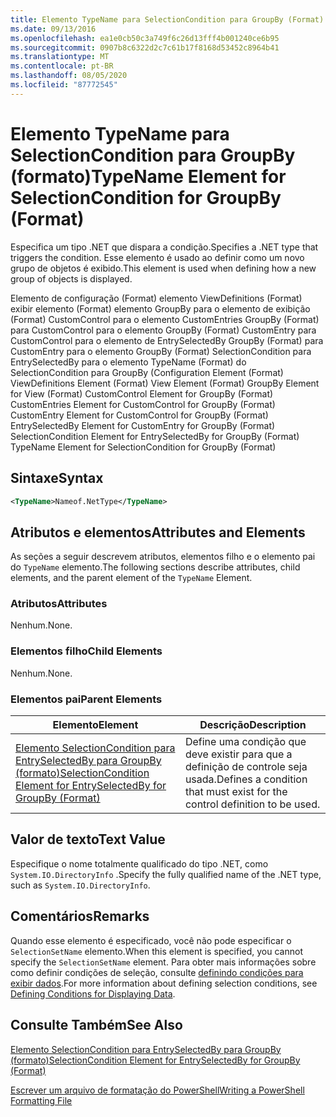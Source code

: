 ```yaml
---
title: Elemento TypeName para SelectionCondition para GroupBy (Format) | Microsoft Docs
ms.date: 09/13/2016
ms.openlocfilehash: ea1e0cb50c3a749f6c26d13fff4b001240ce6b95
ms.sourcegitcommit: 0907b8c6322d2c7c61b17f8168d53452c8964b41
ms.translationtype: MT
ms.contentlocale: pt-BR
ms.lasthandoff: 08/05/2020
ms.locfileid: "87772545"
---
```

# <a name="typename-element-for-selectioncondition-for-groupby-format"></a><span data-ttu-id="4e583-102">Elemento TypeName para SelectionCondition para GroupBy (formato)</span><span class="sxs-lookup"><span data-stu-id="4e583-102">TypeName Element for SelectionCondition for GroupBy (Format)</span></span>

<span data-ttu-id="4e583-103">Especifica um tipo .NET que dispara a condição.</span><span class="sxs-lookup"><span data-stu-id="4e583-103">Specifies a .NET type that triggers the condition.</span></span> <span data-ttu-id="4e583-104">Esse elemento é usado ao definir como um novo grupo de objetos é exibido.</span><span class="sxs-lookup"><span data-stu-id="4e583-104">This element is used when defining how a new group of objects is displayed.</span></span>

<span data-ttu-id="4e583-105">Elemento de configuração (Format) elemento ViewDefinitions (Format) exibir elemento (Format) elemento GroupBy para o elemento de exibição (Format) CustomControl para o elemento CustomEntries GroupBy (Format) para CustomControl para o elemento GroupBy (Format) CustomEntry para CustomControl para o elemento de EntrySelectedBy GroupBy (Format) para CustomEntry para o elemento GroupBy (Format) SelectionCondition para EntrySelectedBy para o elemento TypeName (Format) do SelectionCondition para GroupBy (</span><span class="sxs-lookup"><span data-stu-id="4e583-105">Configuration Element (Format) ViewDefinitions Element (Format) View Element (Format) GroupBy Element for View (Format) CustomControl Element for GroupBy (Format) CustomEntries Element for CustomControl for GroupBy (Format) CustomEntry Element for CustomControl for GroupBy (Format) EntrySelectedBy Element for CustomEntry for GroupBy (Format) SelectionCondition Element for EntrySelectedBy for GroupBy (Format) TypeName Element for SelectionCondition for GroupBy  (Format)</span></span>

## <a name="syntax"></a><span data-ttu-id="4e583-106">Sintaxe</span><span class="sxs-lookup"><span data-stu-id="4e583-106">Syntax</span></span>

```xml
<TypeName>Nameof.NetType</TypeName>

```

## <a name="attributes-and-elements"></a><span data-ttu-id="4e583-107">Atributos e elementos</span><span class="sxs-lookup"><span data-stu-id="4e583-107">Attributes and Elements</span></span>

<span data-ttu-id="4e583-108">As seções a seguir descrevem atributos, elementos filho e o elemento pai do `TypeName` elemento.</span><span class="sxs-lookup"><span data-stu-id="4e583-108">The following sections describe attributes, child elements, and the parent element of the `TypeName` Element.</span></span>

### <a name="attributes"></a><span data-ttu-id="4e583-109">Atributos</span><span class="sxs-lookup"><span data-stu-id="4e583-109">Attributes</span></span>

<span data-ttu-id="4e583-110">Nenhum.</span><span class="sxs-lookup"><span data-stu-id="4e583-110">None.</span></span>

### <a name="child-elements"></a><span data-ttu-id="4e583-111">Elementos filho</span><span class="sxs-lookup"><span data-stu-id="4e583-111">Child Elements</span></span>

<span data-ttu-id="4e583-112">Nenhum.</span><span class="sxs-lookup"><span data-stu-id="4e583-112">None.</span></span>

### <a name="parent-elements"></a><span data-ttu-id="4e583-113">Elementos pai</span><span class="sxs-lookup"><span data-stu-id="4e583-113">Parent Elements</span></span>

|<span data-ttu-id="4e583-114">Elemento</span><span class="sxs-lookup"><span data-stu-id="4e583-114">Element</span></span>|<span data-ttu-id="4e583-115">Descrição</span><span class="sxs-lookup"><span data-stu-id="4e583-115">Description</span></span>|
|-------------|-----------------|
|[<span data-ttu-id="4e583-116">Elemento SelectionCondition para EntrySelectedBy para GroupBy (formato)</span><span class="sxs-lookup"><span data-stu-id="4e583-116">SelectionCondition Element for EntrySelectedBy for GroupBy (Format)</span></span>](./selectioncondition-element-for-entryselectedby-for-groupby-format.md)|<span data-ttu-id="4e583-117">Define uma condição que deve existir para que a definição de controle seja usada.</span><span class="sxs-lookup"><span data-stu-id="4e583-117">Defines a condition that must exist for the control definition to be used.</span></span>|

## <a name="text-value"></a><span data-ttu-id="4e583-118">Valor de texto</span><span class="sxs-lookup"><span data-stu-id="4e583-118">Text Value</span></span>

<span data-ttu-id="4e583-119">Especifique o nome totalmente qualificado do tipo .NET, como `System.IO.DirectoryInfo` .</span><span class="sxs-lookup"><span data-stu-id="4e583-119">Specify the fully qualified name of the .NET type, such as `System.IO.DirectoryInfo`.</span></span>

## <a name="remarks"></a><span data-ttu-id="4e583-120">Comentários</span><span class="sxs-lookup"><span data-stu-id="4e583-120">Remarks</span></span>

<span data-ttu-id="4e583-121">Quando esse elemento é especificado, você não pode especificar o `SelectionSetName` elemento.</span><span class="sxs-lookup"><span data-stu-id="4e583-121">When this element is specified, you cannot specify the `SelectionSetName` element.</span></span> <span data-ttu-id="4e583-122">Para obter mais informações sobre como definir condições de seleção, consulte [definindo condições para exibir dados](./defining-conditions-for-displaying-data.md).</span><span class="sxs-lookup"><span data-stu-id="4e583-122">For more information about defining selection conditions, see [Defining Conditions for Displaying Data](./defining-conditions-for-displaying-data.md).</span></span>

## <a name="see-also"></a><span data-ttu-id="4e583-123">Consulte Também</span><span class="sxs-lookup"><span data-stu-id="4e583-123">See Also</span></span>

[<span data-ttu-id="4e583-124">Elemento SelectionCondition para EntrySelectedBy para GroupBy (formato)</span><span class="sxs-lookup"><span data-stu-id="4e583-124">SelectionCondition Element for EntrySelectedBy for GroupBy (Format)</span></span>](./selectioncondition-element-for-entryselectedby-for-groupby-format.md)

[<span data-ttu-id="4e583-125">Escrever um arquivo de formatação do PowerShell</span><span class="sxs-lookup"><span data-stu-id="4e583-125">Writing a PowerShell Formatting File</span></span>](./writing-a-powershell-formatting-file.md)
